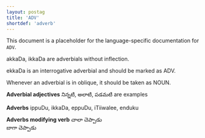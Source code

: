 ```yaml
---
layout: postag
title: 'ADV'
shortdef: 'adverb'
---
```


This document is a placeholder for the language-specific documentation
for `ADV`.

akkaDa, ikkaDa are adverbials without inflection.

ekkaDa is an interrogative adverbial and should be marked as ADV.

Whenever an adverbial is in oblique, it should be taken as NOUN.

**Adverbial  adjectives**
నిన్నటి, అలాటి, పడమటి are examples

**Adverbs**
ippuDu, ikkaDa, eppuDu, iTiiwalee, enduku

**Adverbs modifying verb**
చాలా చెప్పాడు  
బాగా చెప్పాడు 
